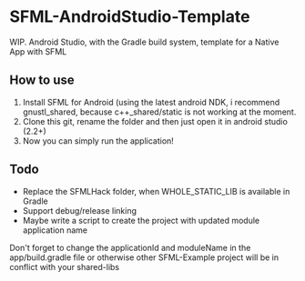 # SFML-AndroidStudio-Template
WIP. Android Studio, with the Gradle build system, template for a Native App with SFML

## How to use
1. Install SFML for Android (using the latest android NDK, i recommend gnustl\_shared, because c++\_shared/static is not working at the moment.
2. Clone this git, rename the folder and then just open it in android studio (2.2+)
3. Now you can simply run the application!


## Todo
* Replace the SFMLHack folder, when WHOLE\_STATIC\_LIB is available in Gradle
* Support debug/release linking
* Maybe write a script to create the project with updated module application name

Don't forget to change the applicationId and moduleName in the app/build.gradle file or otherwise other SFML-Example project will be in conflict with your shared-libs
